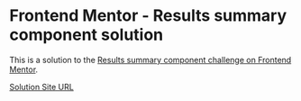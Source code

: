 # Frontend Mentor - Results summary component solution

This is a solution to the [Results summary component challenge on Frontend Mentor](https://www.frontendmentor.io/challenges/results-summary-component-CE_K6s0maV).

[Solution Site URL](https://laryssacarvalho.github.io/frontend-mentor-results-summary/)

